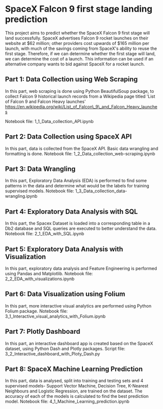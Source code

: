 # SpaceX Falcon 9 first stage landing prediction

This project aims to predict whether the SpaceX Falcon 9 first stage will land successfully.
SpaceX advertises Falcon 9 rocket launches on their website at $62 million; other providers cost upwards of $165 million per launch, with much of the savings coming from SpaceX's ability to reuse the first stage.
Therefore, if we can determine whether the first stage will land, we can determine the cost of a launch.
This information can be used if an alternative company wants to bid against SpaceX for a rocket launch.

## Part 1: Data Collection using Web Scraping
In this part, web scraping is done using Python BeautifulSoup package, to collect Falcon 9 historical launch records from a Wikipedia page titled 'List of Falcon 9 and Falcon Heavy launches'
https://en.wikipedia.org/wiki/List_of_Falcon\_9\_and_Falcon_Heavy_launches

Notebook file: 1_1_Data_collection_API.ipynb

## Part 2: Data Collection using SpaceX API
In this part, data is collected from the SpaceX API. Basic data wrangling and formatting is done.
Notebook file: 1_2_Data_collection_web-scraping.ipynb

## Part 3: Data Wrangling
In this part, Exploratory Data Analysis (EDA) is performed to find some patterns in the data and determine what would be the labels for training supervised models.
Notebook file: 1_3_Data_collection_data-wrangling.ipynb

## Part 4: Exploratory Data Analysis with SQL
In this part, the Spacex Dataset is loaded into a corresponding table in a Db2 database and SQL queries are executed to better understand the data.
Notebook file: 2_1_EDA_with_SQL.ipynb

## Part 5: Exploratory Data Analysis with Visualization
In this part, exploratory data analysis and Feature Engineering is performed using Pandas and Matplotlib.
Notebook file: 2_2_EDA_with_visualizations.ipynb

## Part 6: Data Visualization using Folium
In this part, more interactive visual analytics are performed using Python Folium package.
Notebook file: 3_1_Interactive_visual_analytics_with_Folium.ipynb

## Part 7: Plotly Dashboard
In this part, an interactive dashboard app is created based on the SpaceX dataset, using Python Dash and Plotly packages.
Script file: 3_2_Interactive_dashboard_with_Ploty_Dash.py

## Part 8: SpaceX Machine Learning Prediction
In this part, data is analysed, split into training and testing sets and 4 supervised models- Support Vector Machine, Decision Tree, K-Nearest Neighbours and Logistic Regression, are trained on the dataset. The accuracy of each of the models is calculated to find the best prediction model.
Notebook file: 4_1_Machine_Learning_prediction.ipynb
